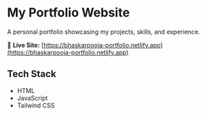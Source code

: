# My Portfolio Website

A personal portfolio showcasing my projects, skills, and experience.

🔗 **Live Site:** [https://bhaskarpooja-portfolio.netlify.app](https://bhaskarpooja-portfolio.netlify.app)

## Tech Stack
- HTML
- JavaScript
- Tailwind CSS


